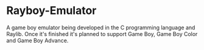 # Rayboy-Emulator
A game boy emulator being developed in the C programming language and Raylib. Once it's finished it's planned to support Game Boy, Game Boy Color and Game Boy Advance.
